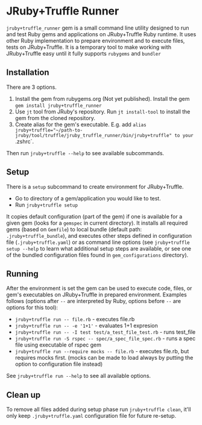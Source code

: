 # JRuby+Truffle Runner

`jruby+truffle_runner` gem is a small command line utility designed to run and test Ruby gems and applications 
on JRuby+Truffle Ruby runtime. It uses other Ruby implementation to prepare environment and to execute files, tests 
on JRuby+Truffle. It is a temporary tool to make working with JRuby+Truffle easy until it fully supports 
`rubygems` and `bundler`

## Installation

There are 3 options.

1.  Install the gem from rubygems.org (Not yet published).
    Install the gem `gem install jruby+truffle_runner`
2.  Use `jt` tool from JRuby's repository.
    Run `jt install-tool` to install the gem from the cloned repository.
3.  Create alias for the gem's executable. E.g. add 
    `alias jruby+truffle="~/path-to-jruby/tool/truffle/jruby_truffle_runner/bin/jruby+truffle" to your `.zshrc`.

Then run `jruby+truffle --help` to see available subcommands.

## Setup

There is a `setup` subcommand to create environment for JRuby+Truffle.

-   Go to directory of a gem/application you would like to test.
-   Run `jruby+truffle setup`

It copies default configuration (part of the gem) if one is available for a given gem (looks for a `gemspec` in current 
directory). It installs all required gems (based on `Gemfile`) to local bundle (default path: `.jruby+truffle_bundle`), 
and executes other steps defined in configuration file (`.jruby+truffle.yaml`) or as command line options 
(see `jruby+truffle setup --help` to learn what additional setup steps are available, or see one of the bundled 
configuration files found in `gem_configurations` directory).

## Running

After the environment is set the gem can be used to execute code, files, or gem's executables on JRuby+Truffle 
in prepared environment. Examples follows (options after `--` are interpreted by Ruby, options before `--` are options 
for this tool):

-   `jruby+truffle run -- file.rb` - executes file.rb 
-   `jruby+truffle run -- -e '1+1'` - evaluates 1+1 expresion
-   `jruby+truffle run -- -I test test/a_test_file_test.rb` - runs test_file
-   `jruby+truffle run -S rspec -- spec/a_spec_file_spec.rb` - runs a spec file using executable of rspec gem
-   `jruby+truffle run --require mocks -- file.rb` - executes file.rb, but requires mocks first. 
    (mocks can be made to load always by putting the option to configuration file instead)

See `jruby+truffle run --help` to see all available options.

## Clean up

To remove all files added during setup phase run `jruby+truffle clean`, it'll only keep `.jruby+truffle.yaml` 
configuration file for future re-setup. 

